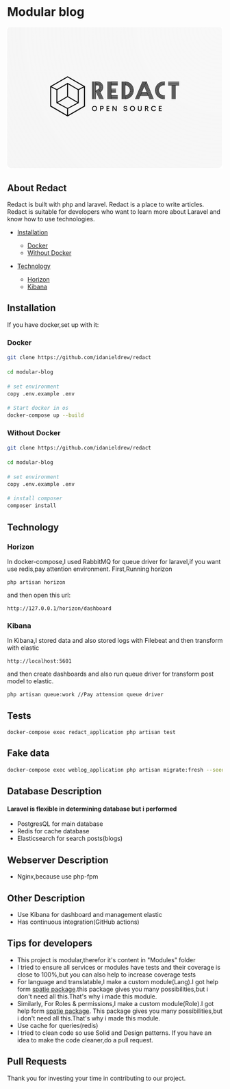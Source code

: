 # Modular blog

<img src="docs/images/logo.png" alt="Mailu">

## About Redact

Redact is built with php and laravel. Redact is a place to write articles. Redact is suitable for developers who want to
learn more about Laravel and know how to use technologies.

* [Installation](#installation)
    * [Docker](#docker)
    * [Without Docker](#without-docker)

* [Technology](#usage)
    * [Horizon](#horizon)
    * [Kibana](#kibana)

## Installation

If you have docker,set up with it:

### Docker

```sh
git clone https://github.com/idanieldrew/redact

cd modular-blog

# set environment
copy .env.example .env

# Start docker in os
docker-compose up --build
```

### Without Docker

```sh
git clone https://github.com/idanieldrew/redact

cd modular-blog

# set environment
copy .env.example .env

# install composer
composer install
```

## Technology

### Horizon

In docker-compose,I used RabbitMQ for queue driver for laravel,if you want use redis,pay attention environment.
First,Running horizon

```
php artisan horizon
```

and then open this url:

```
http://127.0.0.1/horizon/dashboard
```

### Kibana

In Kibana,I stored data and also stored logs with Filebeat and then transform with elastic

```
http://localhost:5601
```

and then create dashboards and also run queue driver for transform post model to elastic.

```
php artisan queue:work //Pay attension queue driver
```

## Tests

```
docker-compose exec redact_application php artisan test
```

## Fake data

```sh
docker-compose exec weblog_application php artisan migrate:fresh --seed
```

## Database Description

#### Laravel is flexible in determining database but i performed

- PostgresQL for main database
- Redis for cache database
- Elasticsearch for search posts(blogs)

## Webserver Description

- Nginx,because use php-fpm

## Other Description

- Use Kibana for dashboard and management elastic
- Has continuous integration(GitHub actions)

## Tips for developers

- This project is modular,therefor it's content in "Modules" folder
- I tried to ensure all services or modules have tests and their coverage is close to 100%,but you can also help to
  increase coverage tests
- For language and translatable,I make a custom module(Lang).I got help
  form [spatie package](https://github.com/spatie/laravel-translatable).this package gives you many possibilities,but i
  don't need all this.That's why i made this module.
- Similarly, For Roles & permissions,I make a custom module(Role).I got help
  form [spatie package](https://github.com/spatie/laravel-permission). This package gives you many possibilities,but i
  don't need all this.That's why i made this module.
- Use cache for queries(redis)
- I tried to clean code so use Solid and Design patterns. If you have an idea to make the code cleaner,do a pull
  request.

## Pull Requests

Thank you for investing your time in contributing to our project.




